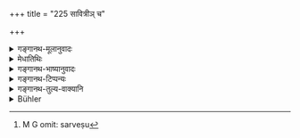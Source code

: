 +++
title = "225 सावित्रीञ् च"

+++

<details><summary>गङ्गानथ-मूलानुवादः</summary>

He shall constantly repeat the Sāvitrī, as also other purificatory texts, to the best of his ability. This shall be done with due care, in connection with all penances performed for the sake of expiation.—(225)
</details>

<details><summary>मेधातिथिः</summary>

**सावित्री** "तत् सवितुः" (र्व् ३.६२.१०) इति गायत्री । सवितृदेवत्वाज् जपचोदनासु सावित्रीशब्देन तस्याः सर्वत्राधिकारः । **पवित्राण्य्** अघमर्षणपावमानीपुरुषसूक्तादीनि शुक्रियाध्यायाजनरौहिणेयादीनि सामानि । **सर्वेषु**[^३५०] सर्वकृच्छ्रेषु । **आदृतो** यत्नवान् । **सर्वेष्व्** इत्यादिश्लोकपूरणस् तथाविधस्यैवाधिकारात् ॥ ११.२२५ ॥


[^३५०]:
     M G omit: sarveṣu
</details>

<details><summary>गङ्गानथ-भाष्यानुवादः</summary>

‘*Sāvitrī*’—*i.e*., the *Gāyatrī* verse, ‘*tatsavituḥ*, *etc., etc*.’ This text is everywhere spoken of as ‘*Sāvitrī*’ (sacred to *Savitṛ*, the Sun), on account of *Savitṛ* being its presiding deity.

‘*Purificatory texts*’—(l) *The ‘Aghamarṣaṇa Hymn*,’ (2) the ‘*Pāvamānī Hymn*’ and (3) the ‘*Puruṣa-Sūkta*’; as also the *Sāman* texts—‘*Śukriyā*,’ ‘*Rauhiṇeya*,’ ‘*Adhyāyajana*’ (?) and so forth.—In connection with the performance of all forms of *Kṛcchra*.

‘*With due care*’— intently.

‘*This shall be done, etc*.’ has been added only for the purpose of tilling up the metre; as it is well-known that it is only such a man that can be entitled to the performance of penances.—(225)
</details>

<details><summary>गङ्गानथ-टिप्पन्यः</summary>

This verse is quoted in *Aparārka* (p. 1230), which notes that in all these penances, the capacity of the penitent is to be taken into consideration;—in *Madanapārijāta* (p. 748);—and in the *Nṛsiṃhaprasāda* (Prāyaścitta 38a).
</details>

<details><summary>गङ्गानथ-तुल्य-वाक्यानि</summary>

*Vaśiṣṭha* (28.46).—‘Let him sing *Sāmans or* mutter the *Vyāhṛtis*.’

*Yājñavalkya* (3.309).—‘The reciting of the following sacred texts is
destructive of all sins:—The *Śukriyā*, the *Āraṇyaka* and the
*Gāyatrī*; also the eleven *Rudra-mantras*.’
</details>

<details><summary>Bühler</summary>

226	Let him constantly mutter the Savitri and (other) purificatory texts according to his ability; (let him) carefully (act thus) on (the occasion of) all (other) vows (performed) by way of penance.
</details>
